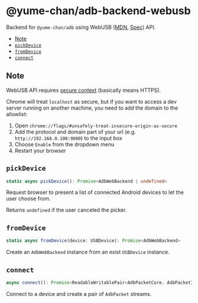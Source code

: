 # @yume-chan/adb-backend-webusb

Backend for `@yume-chan/adb` using WebUSB ([MDN](https://developer.mozilla.org/en-US/docs/Web/API/USB), [Spec](https://wicg.github.io/webusb)) API.

- [Note](#note)
- [`pickDevice`](#pickdevice)
- [`fromDevice`](#fromdevice)
- [`connect`](#connect)

## Note

WebUSB API requires [secure context](https://developer.mozilla.org/en-US/docs/Web/Security/Secure_Contexts) (basically means HTTPS).

Chrome will treat `localhost` as secure, but if you want to access a dev server running on another machine, you need to add the domain to the allowlist:

1. Open `chrome://flags/#unsafely-treat-insecure-origin-as-secure`
2. Add the protocol and domain part of your url (e.g. `http://192.168.0.100:9000`) to the input box
3. Choose `Enable` from the dropdown menu
4. Restart your browser

## `pickDevice`

```ts
static async pickDevice(): Promise<AdbWebBackend | undefined>
```

Request browser to present a list of connected Android devices to let the user choose from.

Returns `undefined` if the user canceled the picker.

## `fromDevice`

```ts
static async fromDevice(device: USBDevice): Promise<AdbWebBackend>
```

Create an `AdbWebBackend` instance from an exist `USBDevice` instance.

## `connect`

```ts
async connect(): Promise<ReadableWritablePair<AdbPacketCore, AdbPacketInit>>
```

Connect to a device and create a pair of `AdbPacket` streams.
